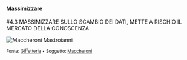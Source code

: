 #### Massimizzare

<span class="tesi">#4.3 MASSIMIZZARE SULLO SCAMBIO DEI DATI, METTE A RISCHIO IL MERCATO DELLA CONOSCENZA</span>

![Maccheroni Mastroianni](../assets/images/maccheroni12.gif ':size=450x100%')

<small> Fonte: [Giffetteria](http://giffetteria.it/gif/maccheroni-3/) • Soggetto: [Maccheroni](https://it.wikipedia.org/wiki/Maccheroni_(film))</small>
